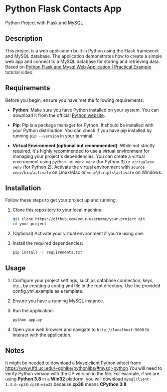 
# Python Flask Contacts App

Python Project with Flask and MySQL

## Description

This project is a web application built in Python using the Flask framework and MySQL database. The application demonstrates how to create a simple web app and connect to a MySQL database for storing and retrieving data. Based on [Python Flask and Mysql Web Application | Practical Example](https://www.youtube.com/watch?v=IgCfZkR8wME) tutorial video.

## Requirements

Before you begin, ensure you have met the following requirements:

- **Python**: Make sure you have Python installed on your system. You can download it from the official [Python website](https://www.python.org/).

- **Pip**: Pip is a package manager for Python. It should be installed with your Python distribution. You can check if you have pip installed by running `pip --version` in your terminal.

- **Virtual Environment (optional but recommended)**: While not strictly required, it's highly recommended to use a virtual environment for managing your project's dependencies. You can create a virtual environment using `python -m venv venv` (for Python 3) or `virtualenv venv` (for Python 2). Activate the virtual environment with `source venv/bin/activate` on Linux/Mac or `venv\Scripts\activate` on Windows.

## Installation

Follow these steps to get your project up and running:

1. Clone this repository to your local machine:

   ```bash
   git clone https://github.com/your-username/your-project.git
   cd your-project
   ```

2. (Optional) Activate your virtual environment if you're using one.

3. Install the required dependencies:

	```bash
	pip install -r requirements.txt
	```

## Usage

1. Configure your project settings, such as database connection, keys, etc., by creating a config.yml file in the root directory. Use the provided config.yml.example as a template.

2. Ensure you have a running MySQL instance.

3. Run the application:

	```bash
	python app.py
	```

4. Open your web browser and navigate to `http://localhost:5000` to interact with the application.

## Notes

It might be needed to download a Mysqlclient Python wheel from: https://www.lfd.uci.edu/~gohlke/pythonlibs/#mysql-python
You will need to verify Python version with the CP version in the file. For example, if we are using **Python 3.8** in a **Win32** platform, you will download `mysqlclient-1.4.6-cp38-cp38-win32` because **cp38** means **CPython 3.8**

